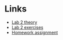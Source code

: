 # Links
- [Lab 2 theory](https://www.cs.ubbcluj.ro/~vancea/asc/en-lab2-teorie.php)
- [Lab 2 exercises](https://www.cs.ubbcluj.ro/~vancea/asc/en-lab2-exercitii.php)
- [Homework assignment](https://docs.google.com/spreadsheets/d/1EdkfW6mkJKa_UpmM1Lj5g7r8RZzRVZSQvJsJXQ8N_74/edit?usp=sharing)
